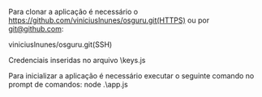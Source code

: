 Para clonar a aplicação é necessário o https://github.com/viniciuslnunes/osguru.git(HTTPS) ou por git@github.com:

viniciuslnunes/osguru.git(SSH)

Credenciais inseridas no arquivo \keys.js

Para inicializar a aplicação é necessário executar o seguinte comando no prompt de comandos: node .\app.js


